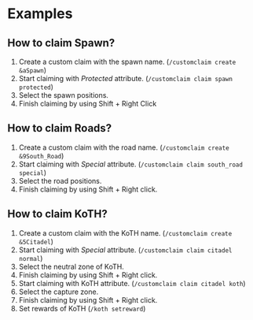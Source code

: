 # Examples

## How to claim Spawn?

1. Create a custom claim with the spawn name. (`/customclaim create &aSpawn`)
2. Start claiming with _Protected_ attribute. (`/customclaim claim spawn protected`)
3. Select the spawn positions.
4. Finish claiming by using Shift + Right Click

## How to claim Roads?

1. Create a custom claim with the road name. (`/customclaim create &9South_Road`)
2. Start claiming with _Special_ attribute. (`/customclaim claim south_road special`)
3. Select the road positions.
4. Finish claiming by using Shift + Right click.

## How to claim KoTH?

1. Create a custom claim with the KoTH name. (`/customclaim create &5Citadel`)
2. Start claiming with _Special_ attribute. (`/customclaim claim citadel normal`)
3. Select the neutral zone of KoTH.
4. Finish claiming by using Shift + Right click.
5. Start claiming with KoTH attribute. (`/customclaim claim citadel koth`)
6. Select the capture zone.
7. Finish claiming by using Shift + Right click.
8. Set rewards of KoTH (`/koth setreward`)
